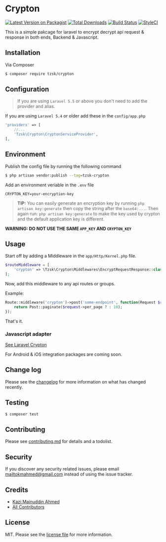 # Crypton

[![Latest Version on Packagist][ico-version]][link-packagist]
[![Total Downloads][ico-downloads]][link-downloads]
[![Build Status][ico-travis]][link-travis]
[![StyleCI][ico-styleci]][link-styleci]

This is a simple pakcage for laravel to encrypt decrypt api request & response in both ends, Backend & Javascript.

## Installation

Via Composer

``` bash
$ composer require tzsk/crypton
```

## Configuration

> If you are using `Laravel 5.5` or above you don't need to add the provider and alias.

If you are using `Laravel 5.4` or older add these in the `config/app.php`

```php
'providers' => [
    //...
    'Tzsk\Crypton\CryptonServiceProvider',
],
```

## Environment

Publish the config file by running the following command

```bash
$ php artisan vendor:publish --tag=tzsk-crypton
```

Add an environment veriable in the `.env` file

```env
CRYPTON_KEY=your-encryption-key
```

> **TIP:** You can easily generate an encryption key by running `php artisan key:generate` then copy the string after the `base64:...`. Then again run: `php artisan key:generate` to make the key used by crypton and the default application key is different.

**WARNING: DO NOT USE THE SAME `APP_KEY` AND `CRYPTON_KEY`**

## Usage

Start off by adding a Middleware in the `app/Http/Kernel.php` file.

```php
$routeMiddleware = [
    'crypton' => \Tzsk\Crypton\Middlewares\EncryptRequestResponse::class,
];
```

Now, add this middleware to any api routes or groups.

Example:

```php
Route::middleware('crypton')->post('some-endpoint', function(Request $request) {
    return Post::paginate($request->per_page ? : 10);
});
```

That's it.

### Javascript adapter

[See Laravel Crypton](https://github.com/tzsk/laravel-crypton)

For Android & iOS integration packages are coming soon.

## Change log

Please see the [changelog](changelog.md) for more information on what has changed recently.

## Testing

``` bash
$ composer test
```

## Contributing

Please see [contributing.md](contributing.md) for details and a todolist.

## Security

If you discover any security related issues, please email mailtokmahmed@gmail.com instead of using the issue tracker.

## Credits

- [Kazi Mainuddin Ahmed][link-author]
- [All Contributors][link-contributors]

## License

MIT. Please see the [license file](license.md) for more information.

[ico-version]: https://img.shields.io/packagist/v/tzsk/crypton.svg?style=flat-square
[ico-downloads]: https://img.shields.io/packagist/dt/tzsk/crypton.svg?style=flat-square
[ico-travis]: https://img.shields.io/travis/tzsk/crypton/master.svg?style=flat-square
[ico-styleci]: https://styleci.io/repos/167003474/shield

[link-packagist]: https://packagist.org/packages/tzsk/crypton
[link-downloads]: https://packagist.org/packages/tzsk/crypton
[link-travis]: https://travis-ci.org/tzsk/crypton
[link-styleci]: https://styleci.io/repos/167003474
[link-author]: https://github.com/tzsk
[link-contributors]: ../../contributors
